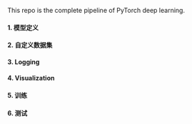 This repo is the complete pipeline of PyTorch deep learning.

#### 1. 模型定义

#### 2. 自定义数据集

#### 3. Logging

#### 4. Visualization

#### 5. 训练

#### 6. 测试